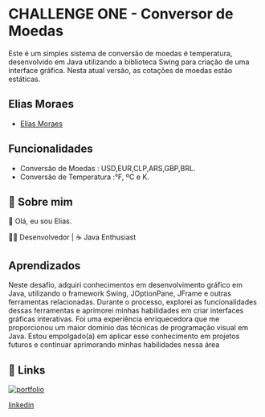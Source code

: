 
# CHALLENGE ONE - Conversor de Moedas

Este é um simples sistema de conversão de moedas é temperatura, desenvolvido em Java utilizando a biblioteca Swing para criação de uma interface gráfica. Nesta atual versão, as cotações de moedas estão estáticas.
## Elias Moraes

- [Elias Moraes](https://github.com/Elias-Moraes)


## Funcionalidades

- Conversão de Moedas : USD,EUR,CLP,ARS,GBP,BRL.
- Conversão de Temperatura :°F, ºC e K.




## 🚀 Sobre mim
👋 Olá, eu sou Elias.

👨‍💻 Desenvolvedor   |  ☕ Java Enthusiast




## Aprendizados

Neste desafio, adquiri conhecimentos em desenvolvimento gráfico em Java, utilizando o framework Swing, JOptionPane, JFrame e outras ferramentas relacionadas. Durante o processo, explorei as funcionalidades dessas ferramentas e aprimorei minhas habilidades em criar interfaces gráficas interativas. Foi uma experiência enriquecedora que me proporcionou um maior domínio das técnicas de programação visual em Java. Estou empolgado(a) em aplicar esse conhecimento em projetos futuros e continuar aprimorando minhas habilidades nessa área


## 🔗 Links
[![portfolio](https://img.shields.io/badge/my_portfolio-000?style=for-the-badge&logo=ko-fi&logoColor=white)](https://github.com/Elias-Moraes?tab=repositories)

[linkedin](www.linkedin.com/in/dev-eliasmoraes)


